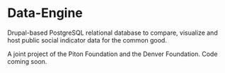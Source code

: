 Data-Engine
===========

Drupal-based PostgreSQL relational database to compare, visualize and host public social indicator data for the common good. 

A joint project of the Piton Foundation and the Denver Foundation. Code coming soon. 